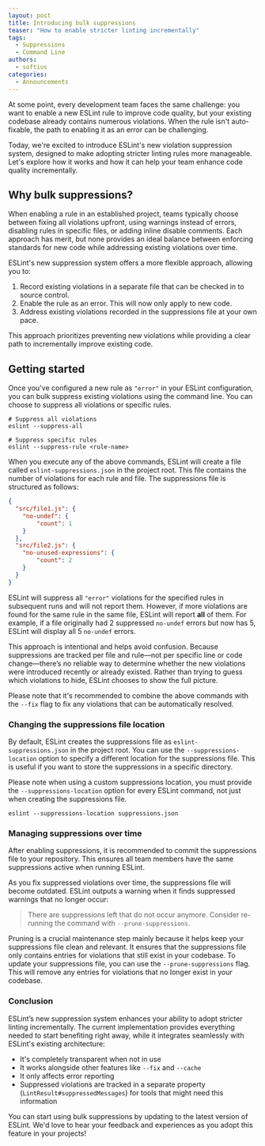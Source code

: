 ```yaml
---
layout: post
title: Introducing bulk suppressions
teaser: "How to enable stricter linting incrementally"
tags:
  - Suppressions
  - Command Line
authors:
  - softius
categories:
  - Announcements
---
```


At some point, every development team faces the same challenge: you want to enable a new ESLint rule to improve code quality, but your existing codebase already contains numerous violations. When the rule isn't auto-fixable, the path to enabling it as an error can be challenging.

Today, we're excited to introduce ESLint's new violation suppression system, designed to make adopting stricter linting rules more manageable. Let's explore how it works and how it can help your team enhance code quality incrementally.

## Why bulk suppressions?

When enabling a rule in an established project, teams typically choose between fixing all violations upfront, using warnings instead of errors, disabling rules in specific files, or adding inline disable comments. Each approach has merit, but none provides an ideal balance between enforcing standards for new code while addressing existing violations over time.

ESLint's new suppression system offers a more flexible approach, allowing you to:

1. Record existing violations in a separate file that can be checked in to source control.
2. Enable the rule as an error. This will now only apply to new code.
3. Address existing violations recorded in the suppressions file at your own pace.

This approach prioritizes preventing new violations while providing a clear path to incrementally improve existing code.

## Getting started

Once you've configured a new rule as `"error"` in your ESLint configuration, you can bulk suppress existing violations using the command line. You can choose to suppress all violations or specific rules.

```
# Suppress all violations
eslint --suppress-all

# Suppress specific rules
eslint --suppress-rule <rule-name>
```

When you execute any of the above commands, ESLint will create a file called `eslint-suppressions.json` in the project root. This file contains the number of violations for each rule and file. The suppressions file is structured as follows:

```json
{
  "src/file1.js": {
    "no-undef": {
        "count": 1
    }
  },
  "src/file2.js": {
    "no-unused-expressions": {
        "count": 2
    }
  }
}
```

ESLint will suppress all `"error"` violations for the specified rules in subsequent runs and will not report them. However, if more violations are found for the same rule in the same file, ESLint will report **all** of them. For example, if a file originally had 2 suppressed `no-undef` errors but now has 5, ESLint will display all 5 `no-undef` errors.

This approach is intentional and helps avoid confusion. Because suppressions are tracked per file and rule—not per specific line or code change—there’s no reliable way to determine whether the new violations were introduced recently or already existed. Rather than trying to guess which violations to hide, ESLint chooses to show the full picture.

Please note that it's recommended to combine the above commands with the `--fix` flag to fix any violations that can be automatically resolved.

### Changing the suppressions file location

By default, ESLint creates the suppressions file as `eslint-suppressions.json` in the project root. You can use the `--suppressions-location` option to specify a different location for the suppressions file. This is useful if you want to store the suppressions in a specific directory.

Please note when using a custom suppressions location, you must provide the `--suppressions-location` option for every ESLint command, not just when creating the suppressions file.

```
eslint --suppressions-location suppressions.json
```

### Managing suppressions over time

After enabling suppressions, it is recommended to commit the suppressions file to your repository. This ensures all team members have the same suppressions active when running ESLint.

As you fix suppressed violations over time, the suppressions file will become outdated. ESLint outputs a warning when it finds suppressed warnings that no longer occur:

> There are suppressions left that do not occur anymore. Consider re-running the command with `--prune-suppressions`.

Pruning is a crucial maintenance step mainly because it helps keep your suppressions file clean and relevant. It ensures that the suppressions file only contains entries for violations that still exist in your codebase. To update your suppressions file, you can use the `--prune-suppressions` flag. This will remove any entries for violations that no longer exist in your codebase.

### Conclusion

ESLint’s new suppression system enhances your ability to adopt stricter linting incrementally. The current implementation provides everything needed to start benefiting right away, while it integrates seamlessly with ESLint's existing architecture:

* It's completely transparent when not in use
* It works alongside other features like `--fix` and `--cache`
* It only affects error reporting
* Suppressed violations are tracked in a separate property (`LintResult#suppressedMessages`) for tools that might need this information

You can start using bulk suppressions by updating to the latest version of ESLint. We'd love to hear your feedback and experiences as you adopt this feature in your projects!
